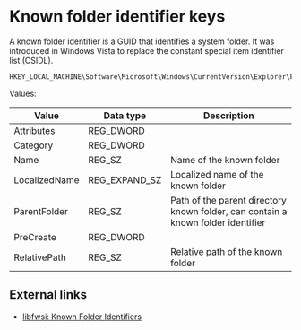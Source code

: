 # Known folder identifier keys

A known folder identifier is a GUID that identifies a system folder. It was
introduced in Windows Vista to replace the constant special item identifier list
(CSIDL).

```
HKEY_LOCAL_MACHINE\Software\Microsoft\Windows\CurrentVersion\Explorer\FolderDescriptions
```

Values:

Value | Data type | Description
--- | --- | ---
Attributes | REG_DWORD | 
Category | REG_DWORD | 
Name | REG_SZ | Name of the known folder
LocalizedName | REG_EXPAND_SZ | Localized name of the known folder
ParentFolder | REG_SZ | Path of the parent directory known folder, can contain a known folder identifier
PreCreate | REG_DWORD | 
RelativePath | REG_SZ | Relative path of the known folder

## External links

* [libfwsi: Known Folder Identifiers](https://github.com/libyal/libfwsi/wiki/Known-Folder-Identifiers)

